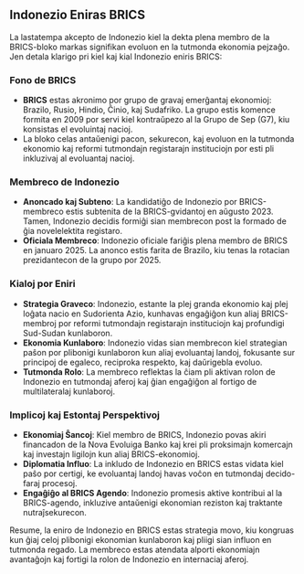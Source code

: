 ## Indonezio Eniras BRICS

La lastatempa akcepto de Indonezio kiel la dekta plena membro de la BRICS-bloko markas signifikan
evoluon en la tutmonda ekonomia pejzaĝo. Jen detala klarigo pri kiel kaj kial Indonezio eniris
BRICS:

### Fono de BRICS

- **BRICS** estas akronimo por grupo de gravaj emerĝantaj ekonomioj: Brazilo, Rusio, Hindio, Ĉinio,
  kaj Sudafriko. La grupo estis komence formita en 2009 por servi kiel kontraŭpezo al la Grupo de
  Sep (G7), kiu konsistas el evoluintaj nacioj.
- La bloko celas antaŭenigi pacon, sekurecon, kaj evoluon en la tutmonda ekonomio kaj reformi
  tutmondajn registarajn instituciojn por esti pli inkluzivaj al evoluantaj nacioj.

### Membreco de Indonezio

- **Anoncado kaj Subteno**: La kandidatiĝo de Indonezio por BRICS-membreco estis subtenita de la
  BRICS-gvidantoj en aŭgusto 2023. Tamen, Indonezio decidis formiĝi sian membrecon post la formado
  de ĝia novelelektita registaro.
- **Oficiala Membreco**: Indonezio oficiale fariĝis plena membro de BRICS en januaro 2025. La anonco
  estis farita de Brazilo, kiu tenas la rotacian prezidantecon de la grupo por 2025.

### Kialoj por Eniri

- **Strategia Graveco**: Indonezio, estante la plej granda ekonomio kaj plej loĝata nacio en
  Sudorienta Azio, kunhavas engaĝiĝon kun aliaj BRICS-membroj por reformi tutmondajn registarajn
  instituciojn kaj profundigi Sud-Sudan kunlaboron.
- **Ekonomia Kunlaboro**: Indonezio vidas sian membrecon kiel strategian paŝon por plibonigi
  kunlaboron kun aliaj evoluantaj landoj, fokusante sur principoj de egaleco, reciproka respekto,
  kaj daŭrigebla evoluo.
- **Tutmonda Rolo**: La membreco reflektas la ĉiam pli aktivan rolon de Indonezio en tutmondaj
  aferoj kaj ĝian engaĝiĝon al fortigo de multilateralaj kunlaboroj.

### Implicoj kaj Estontaj Perspektivoj

- **Ekonomiaj Ŝancoj**: Kiel membro de BRICS, Indonezio povas akiri financadon de la Nova Evoluiga
  Banko kaj krei pli proksimajn komercajn kaj investajn ligilojn kun aliaj BRICS-ekonomioj.
- **Diplomatia Influo**: La inkludo de Indonezio en BRICS estas vidata kiel paŝo por certigi, ke
  evoluantaj landoj havas voĉon en tutmondaj decido-faraj procesoj.
- **Engaĝiĝo al BRICS Agendo**: Indonezio promesis aktive kontribui al la BRICS-agendo, inkluzive
  antaŭenigi ekonomian reziston kaj traktante nutraĵsekurecon.

Resume, la eniro de Indonezio en BRICS estas strategia movo, kiu kongruas kun ĝiaj celoj plibonigi
ekonomian kunlaboron kaj pliigi sian influon en tutmonda regado. La membreco estas atendata alporti
ekonomiajn avantaĝojn kaj fortigi la rolon de Indonezio en internaciaj aferoj.

